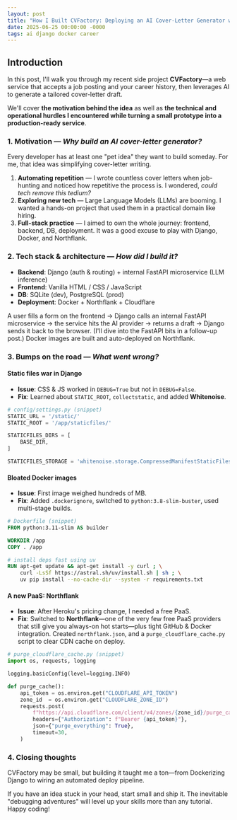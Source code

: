 ```yaml
---
layout: post
title: "How I Built CVFactory: Deploying an AI Cover-Letter Generator with Django & Docker"
date: 2025-06-25 00:00:00 -0000
tags: ai django docker career
---
```


## Introduction

In this post, I'll walk you through my recent side project **CVFactory**—a web service that accepts a job posting and your career history, then leverages AI to generate a tailored cover-letter draft.

We'll cover **the motivation behind the idea** as well as **the technical and operational hurdles I encountered while turning a small prototype into a production-ready service**.

### 1. Motivation — *Why build an AI cover-letter generator?*

Every developer has at least one "pet idea" they want to build someday. For me, that idea was simplifying cover-letter writing.

1. **Automating repetition** — I wrote countless cover letters when job-hunting and noticed how repetitive the process is. I wondered, *could tech remove this tedium?*
2. **Exploring new tech** — Large Language Models (LLMs) are booming. I wanted a hands-on project that used them in a practical domain like hiring.
3. **Full-stack practice** — I aimed to own the whole journey: frontend, backend, DB, deployment. It was a good excuse to play with Django, Docker, and Northflank.

### 2. Tech stack & architecture — *How did I build it?*

* **Backend**: Django (auth & routing) + internal FastAPI microservice (LLM inference)
* **Frontend**: Vanilla HTML / CSS / JavaScript
* **DB**: SQLite (dev), PostgreSQL (prod)
* **Deployment**: Docker + Northflank + Cloudflare

A user fills a form on the frontend → Django calls an internal FastAPI microservice → the service hits the AI provider → returns a draft → Django sends it back to the browser. (I'll dive into the FastAPI bits in a follow-up post.) Docker images are built and auto-deployed on Northflank.

### 3. Bumps on the road — *What went wrong?*

#### Static files war in Django
* **Issue**: CSS & JS worked in `DEBUG=True` but not in `DEBUG=False`.
* **Fix**: Learned about `STATIC_ROOT`, `collectstatic`, and added **Whitenoise**.

```python
# config/settings.py (snippet)
STATIC_URL = '/static/'
STATIC_ROOT = '/app/staticfiles/'

STATICFILES_DIRS = [
    BASE_DIR,
]

STATICFILES_STORAGE = 'whitenoise.storage.CompressedManifestStaticFilesStorage'
```

#### Bloated Docker images
* **Issue**: First image weighed hundreds of MB.
* **Fix**: Added `.dockerignore`, switched to `python:3.8-slim-buster`, used multi-stage builds.

```dockerfile
# Dockerfile (snippet)
FROM python:3.11-slim AS builder

WORKDIR /app
COPY . /app

# install deps fast using uv
RUN apt-get update && apt-get install -y curl ; \
    curl -LsSf https://astral.sh/uv/install.sh | sh ; \
    uv pip install --no-cache-dir --system -r requirements.txt
```

#### A new PaaS: Northflank
* **Issue**: After Heroku's pricing change, I needed a free PaaS.
* **Fix**: Switched to **Northflank**—one of the very few free PaaS providers that still give you always-on hot starts—plus tight GitHub & Docker integration. Created `northflank.json`, and a `purge_cloudflare_cache.py` script to clear CDN cache on deploy.

```python
# purge_cloudflare_cache.py (snippet)
import os, requests, logging

logging.basicConfig(level=logging.INFO)

def purge_cache():
    api_token = os.environ.get("CLOUDFLARE_API_TOKEN")
    zone_id  = os.environ.get("CLOUDFLARE_ZONE_ID")
    requests.post(
        f"https://api.cloudflare.com/client/v4/zones/{zone_id}/purge_cache",
        headers={"Authorization": f"Bearer {api_token}"},
        json={"purge_everything": True},
        timeout=30,
    )
```

### 4. Closing thoughts

CVFactory may be small, but building it taught me a ton—from Dockerizing Django to wiring an automated deploy pipeline.

If you have an idea stuck in your head, start small and ship it. The inevitable "debugging adventures" will level up your skills more than any tutorial. Happy coding! 